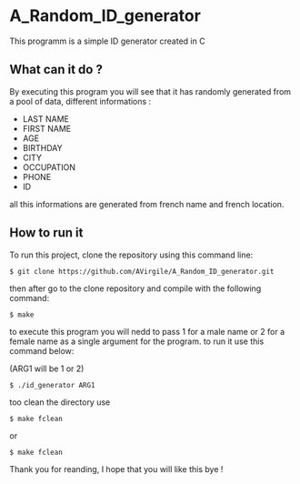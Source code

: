 # A_Random_ID_generator

This programm is a simple ID generator created in C

## What can it do ?

By executing this program you will see that it has randomly generated from a pool of data, different informations :
* LAST NAME
* FIRST NAME
* AGE
* BIRTHDAY
* CITY
* OCCUPATION
* PHONE
* ID

all this informations are generated from french name and french location.

## How to run it

To run this project, clone the repository using this command line:

```
$ git clone https://github.com/AVirgile/A_Random_ID_generator.git
```
then after go to the clone repository and compile with the following command:

```
$ make
```
to execute this program you will nedd to pass 1 for a male name or 2 for a female name as a single argument for the program.
to run it use this command below:

(ARG1 will be 1 or 2)
```
$ ./id_generator ARG1
```
too clean the directory use

```
$ make fclean
```
or

```
$ make fclean
```

Thank you for reanding, I hope that you will like this bye !
